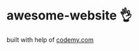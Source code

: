 # awesome-website :ok_hand:                                                                                                                                                                                                                                                     
built with help of <a href="http://johnelder.com/">codemy.com</a>
